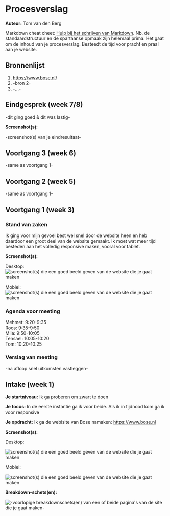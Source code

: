 # Procesverslag
**Auteur:** Tom van den Berg

Markdown cheat cheet: [Hulp bij het schrijven van Markdown](https://github.com/adam-p/markdown-here/wiki/Markdown-Cheatsheet). Nb. de standaardstructuur en de spartaanse opmaak zijn helemaal prima. Het gaat om de inhoud van je procesverslag. Besteedt de tijd voor pracht en praal aan je website.



## Bronnenlijst
1. https://www.bose.nl/
2. -bron 2-
3. -...-



## Eindgesprek (week 7/8)

-dit ging goed & dit was lastig-

**Screenshot(s):**

-screenshot(s) van je eindresultaat-



## Voortgang 3 (week 6)

-same as voortgang 1-



## Voortgang 2 (week 5)

-same as voortgang 1-



## Voortgang 1 (week 3)

### Stand van zaken

Ik ging voor mijn gevoel best wel snel door de website heen en heb daardoor een groot deel van de website gemaakt. Ik moet wat meer tijd besteden aan het volledig responsive maken, vooral voor tablet.

**Screenshot(s):**

Desktop:
![screenshot(s) die een goed beeld geven van de website die je gaat maken](images/Procesverslag/voortgang1desktop.jpg)

Mobiel: 
![screenshot(s) die een goed beeld geven van de website die je gaat maken](images/Procesverslag/voortgang1mobiel.png)


### Agenda voor meeting

Mehmet: 9:20-9:35<br>
Roos: 9:35-9:50<br>
Mila: 9:50-10:05<br>
Tensael: 10:05-10:20<br>
Tom: 10:20-10:25

### Verslag van meeting

-na afloop snel uitkomsten vastleggen-



## Intake (week 1)

**Je startniveau:** Ik ga proberen om zwart te doen

**Je focus:** In de eerste instantie ga ik voor beide. Als ik in tijdnood kom ga ik voor responsive

**Je opdracht:** Ik ga de webisite van Bose namaken: https://www.bose.nl

**Screenshot(s):**

Desktop:

![screenshot(s) die een goed beeld geven van de website die je gaat maken](images/Procesverslag/bosescreenshot.jpg)

Mobiel:

![screenshot(s) die een goed beeld geven van de website die je gaat maken](images/Procesverslag/bosemobiel.png)


**Breakdown-schets(en):**

![-voorlopige breakdownschets(en) van een of beide pagina's van de site die je gaat maken-](images/Procesverslag/breakdownbose.png)
